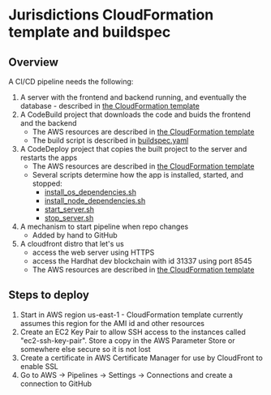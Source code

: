 # Jurisdictions CloudFormation template and buildspec

## Overview

A CI/CD pipeline needs the following:

1. A server with the frontend and backend running, and eventually the database - described in [the CloudFormation template](./jurisdictions.cfn.yaml)
2. A CodeBuild project that downloads the code and buids the frontend and the backend
   - The AWS resources are described in [the CloudFormation template](./jurisdictions.cfn.yaml)
   - The build script is described in [buildspec.yaml](./buildspec.yaml)
3. A CodeDeploy project that copies the built project to the server and restarts the apps
   - The AWS resources are described in [the CloudFormation template](./jurisdictions.cfn.yaml)
   - Several scripts determine how the app is installed, started, and stopped:
     - [install_os_dependencies.sh](./scripts/install_os_dependencies.sh)
     - [install_node_dependencies.sh](./scripts/install_node_dependencies.sh)
     - [start_server.sh](./scripts/start_server.sh)
     - [stop_server.sh](./scripts/stop_server.sh)
4. A mechanism to start pipeline when repo changes
   - Added by hand to GitHub
5. A cloudfront distro that let's us 
   - access the web server using HTTPS
   - access the Hardhat dev blockchain with id 31337 using port 8545
   - The AWS resources are described in [the CloudFormation template](./jurisdictions.cfn.yaml)

## Steps to deploy

1. Start in AWS region us-east-1 - CloudFormation template currently assumes this region for the AMI id and other resources
2. Create an EC2 Key Pair to allow SSH access to the instances called "ec2-ssh-key-pair". Store a copy in the AWS Parameter Store or somewhere else secure so it is not lost
3. Create a certificate in AWS Certificate Manager for use by CloudFront to enable SSL
4. Go to AWS -> Pipelines -> Settings -> Connections and create a connection to GitHub